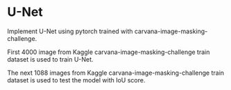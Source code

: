 # U-Net
Implement U-Net using pytorch trained with carvana-image-masking-challenge.

First 4000 image from Kaggle carvana-image-masking-challenge train dataset is used to train U-Net.

The next 1088 images from Kaggle carvana-image-masking-challenge train dataset is used to test the model with IoU score.
